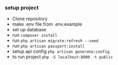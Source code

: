 ### setup project

 - Clone repository
 - make .env file from .env.example
 - set up database
 - run `composer install`
 - run `php artisan migrate:refresh --seed`
 - run `php artisan passport:install`
 - setup api config `php artisan generate:config`
 - to run project `php -S localhost:8000 -t public`





